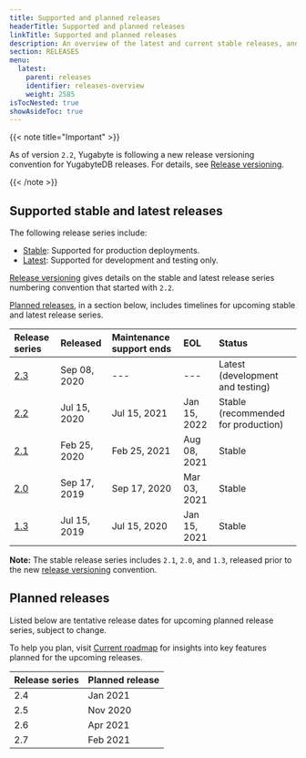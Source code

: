 ```yaml
---
title: Supported and planned releases
headerTitle: Supported and planned releases
linkTitle: Supported and planned releases
description: An overview of the latest and current stable releases, and planned releases.
section: RELEASES
menu:
  latest:
    parent: releases
    identifier: releases-overview
    weight: 2585
isTocNested: true
showAsideToc: true
---
```


{{< note title="Important" >}}

As of version `2.2`, Yugabyte is following a new release versioning convention for YugabyteDB releases.  For details, see [Release versioning](../versioning).

{{< /note >}}

## Supported stable and latest releases

The following release series include:

- [Stable](../versioning/#stable-releases): Supported for production deployments.
- [Latest](../versioning/#latest-releases): Supported for development and testing only.

[Release versioning](../versioning) gives details on the stable and latest release series numbering convention that started with `2.2`.

[Planned releases](#planned-releases), in a section below, includes timelines for upcoming stable and latest release series.

| Release series                      | Released     | Maintenance support ends | EOL          | Status                              |
| :---------------------------------- | :----------- | :----------------------- | :----------- | :----------------------------------- |
| [2.3](../whats-new/latest-releases) | Sep 08, 2020 | ---                      | ---          | Latest (development and testing)
| [2.2](../whats-new/stable-releases) | Jul 15, 2020 | Jul 15, 2021             | Jan 15, 2022 | Stable (recommended for production)
| [2.1](../earlier-releases/v2.1.0)   | Feb 25, 2020 | Feb 25, 2021             | Aug 08, 2021 | Stable
| [2.0](../earlier-releases/v2.0.0)   | Sep 17, 2019 | Sep 17, 2020             | Mar 03, 2021 | Stable
| [1.3](../earlier-releases/v1.3.0)   | Jul 15, 2019 | Jul 15, 2020             | Jan 15, 2021 | Stable

**Note:** The stable release series includes `2.1`, `2.0`, and `1.3`, released prior to the new [release versioning](../versioning) convention.

## Planned releases

Listed below are tentative release dates for upcoming planned release series, subject to change. 

To help you plan, visit [Current roadmap](https://github.com/yugabyte/yugabyte-db#current-roadmap) for insights into key features planned for the upcoming releases.

| Release series | Planned release |
| :------------- | --------------- |
| 2.4            | Jan 2021        |
| 2.5            | Nov 2020        |
| 2.6            | Apr 2021        |
| 2.7            | Feb 2021        |
